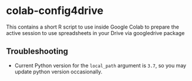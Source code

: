 # colab-config4drive

This contains a short R script to use inside Google Colab to prepare the active session to use spreadsheets in your Drive via googledrive package

## Troubleshooting

* Current Python version for the ```local_path``` argument is ```3.7```, so you may update python version occasionally.
